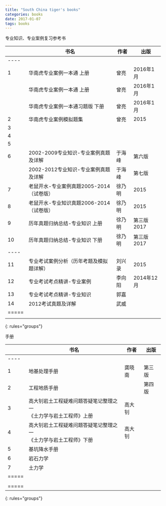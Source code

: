 ```yaml
---
title: "South China tiger's books"
categories: books
date: 2017-01-07
tags: books
---
```


专业知识、专业案例复习参考书






|   | 书名 | 作者 | 出版 |
|----|-------------|--------|------|
|----
| 1 | 华南虎专业案例一本通 上册 | 曾亮 | 2016年1月 |
|   | 华南虎专业案例一本通 上册 | 曾亮 | 2016年1月 |
|   | 华南虎专业案例一本通习题版 下册 | 曾亮 | 2016年1月 |
| 2 | 华南虎专业案例模拟题集 | 曾亮 | 2015 |
| 3 |   |   |   |
| 4 |   |   |   |
| 5 |   |   |   |
| 6 | 2002-2009专业知识-专业案例真题及详解 | 于海峰 | 第六版 |
|  |  2002-2012专业知识-专业案例真题及详解 | 于海峰 | 第七版 |
| 7 | 老鼠开水-专业案例真题2005-2014（试卷版） | 徐乃明 | 2015 |
| 8 | 老鼠开水-专业知识真题2006-2014（试卷版） | 徐乃明 | 2015 |
| 9 | 历年真题归纳总结-专业知识 上册 | 徐乃明 |  第三版2017 |
| 10 | 历年真题归纳总结-专业知识 下册 | 徐乃明 |  第三版2017 |
|----
| 11 | 专业考试案例分析（历年考题及模拟题详解） |  刘兴录 | 2015 |
| 12 | 专业考试考点精讲-专业案例 | 李向阳 | 2014年12月 |
| 13 | 专业考试考点精讲-专业知识 | 郭嘉   |   |
| 14 |  2012考试真题及详解 |  武威 |   |
|=====
|   |   |   |   |
{: rules="groups"}

手册

|   | 书名 | 作者 | 出版 |
|----|-------------|--------|------|
|----
| 1 | 地基处理手册 | 龚晓南 | 第三版 |
| 2 | 工程地质手册 |  | 第四版 |
| 3 | 高大钊岩土工程疑难问题答疑笔记整理之一 <br>《土力学与岩土工程师》上册 | 高大钊 |  |
| 4 | 高大钊岩土工程疑难问题答疑笔记整理之一 <br>《土力学与岩土工程师》下册 | 高大钊 |  |
| 5 | 基坑降水手册 |  |  |
| 6 | 岩石力学 |  |  |
| 7 | 土力学 |  |  |
|=====
|   |   |   |   |
|=====
{: rules="groups"}







